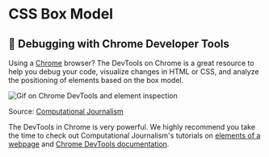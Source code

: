 # CSS Box Model










## 🐞 Debugging with Chrome Developer Tools

Using a [Chrome](https://www.google.com/chrome/) browser? The DevTools on Chrome is a great resource to help you debug your code, visualize changes in HTML or CSS, and analyze the positioning of elements based on the box model.

![Gif on Chrome DevTools and element inspection](http://www.compjour.org/files/images/tutorials/devtools/inspecting-elements-perusing-the-dom.gif)

Source: [Computational Journalism](http://www.compjour.org/tutorials/elements-of-a-webpage/)

The DevTools in Chrome is very powerful. We highly recommend you take the time to check out Computational Journalism's tutorials on [elements of a webpage](http://www.compjour.org/tutorials/elements-of-a-webpage/) and [Chrome DevTools documentation](https://developer.chrome.com/docs/devtools/).

